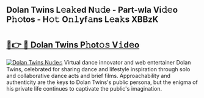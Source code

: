 ## Dolan Twins L𝚎a𝚔ed N𝚞𝚍e - Part-wla Vi𝚍𝚎o P𝚑𝚘tos - H𝚘𝚝 O𝚗𝚕yf𝚊ns L𝚎a𝚔s XBBzK

# <h2><a href="http://kf5us6.oniu.top/?m=Dolan+Twins">🔗👉 🔴 Dolan Twins P𝚑ot𝚘𝚜 V𝚒d𝚎o</a></h2>

[![Dolan Twins Nu𝚍e𝚜](https://i.imgur.com/0qMVB7G.gif)](http://kf5us6.oniu.top/?m=Dolan+Twins)
Virtual dance innovator and web entertainer Dolan Twins, celebrated for sharing dance and lifestyle inspiration through solo and collaborative dance acts and brief films. Approachability and authenticity are the keys to Dolan Twins's public persona, but the enigma of his private life continues to captivate the public's imagination.  
